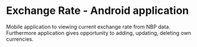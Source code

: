 # Exchange Rate - Android application

Mobile application to viewing current exchange rate from NBP data. Furthermore application gives opportunity to adding, updating, deleting own currencies.
